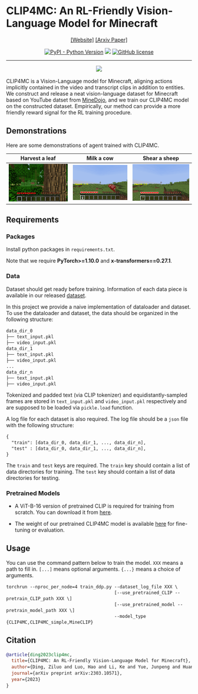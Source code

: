# CLIP4MC: An RL-Friendly Vision-Language Model for Minecraft
<div align="center">

[[Website]](https://sites.google.com/view/clip4mc) 
[[Arxiv Paper]](https://arxiv.org/pdf/2303.10571)

[![PyPI - Python Version](https://img.shields.io/pypi/pyversions/MineDojo)](https://pypi.org/project/MineDojo/)
[<img src="https://img.shields.io/badge/Framework-PyTorch-red.svg"/>](https://pytorch.org/)
[![GitHub license](https://img.shields.io/github/license/MineDojo/MineCLIP)](https://github.com/PKU-RL/Plan4MC/blob/main/LICENSE)
______________________________________________________________________
![](figs/arch.png)
</div>

CLIP4MC is a Vision-Language model for Minecraft, aligning actions implicitly contained in the video and transcript clips in addition to entities. We construct and release a neat vision-language dataset for Minecraft based on YouTube datset from [MineDojo](https://github.com/MineDojo/MineDojo), and we train our CLIP4MC model on the constructed dataset. Empirically, our method can provide a more friendly reward signal for the RL training procedure.

## Demonstrations  
Here are some demonstrations of agent trained with CLIP4MC.

|                                   Harvest a leaf                                   |                                 Milk a cow                                  |                                   Shear a sheep                                   |
|:----------------------------------------------------------------------------------:|:---------------------------------------------------------------------------:|:---------------------------------------------------------------------------------:|
| <img src="figs/harvest_a_leaf.gif" width="250" a="a gif of task 'Harvest a leaf'"/> | <img src="figs/milk_a_cow.gif" width="250" a="a gif of task 'Milk a cow'"/> | <img src="figs/shear_a_sheep.gif" width="250" a="a gif of task 'Shear a sheep'"/> |

## Requirements

### Packages
Install python packages in `requirements.txt`. 

Note that we require **PyTorch>=1.10.0** and **x-transformers==0.27.1**.

### Data
Dataset should get ready before training. 
Information of each data piece is available in our released [dataset](https://drive.google.com/drive/folders/19vDy2jaooF74MDt3dLAsyLRpRcUFKVCY?usp=sharing). 

In this project we provide a naive implementation of dataloader and dataset. To use the dataloader and dataset, the data should be organized in the following structure:
  ```
  data_dir_0
  ├── text_input.pkl
  ├── video_input.pkl
  data_dir_1
  ├── text_input.pkl
  ├── video_input.pkl
  ...
  data_dir_n
  ├── text_input.pkl
  ├── video_input.pkl
  ``` 
Tokenized and padded text (via CLIP tokenizer) and equidistantly-sampled frames are stored in `text_input.pkl` and `video_input.pkl` respectively and are supposed to be loaded via `pickle.load` function.

A log file for each dataset is also required. The log file should be a `json` file with the following structure:
  ```
  {
    "train": [data_dir_0, data_dir_1, ..., data_dir_n],
    "test" : [data_dir_0, data_dir_1, ..., data_dir_n],
  }
  ``` 
The `train` and `test` keys are required. The `train` key should contain a list of data directories for training. The `test` key should contain a list of data directories for testing.

### Pretrained Models

- A ViT-B-16 version of pretrained CLIP is required for training from scratch. You can download it from [here](https://openaipublic.azureedge.net/clip/models/5806e77cd80f8b59890b7e101eabd078d9fb84e6937f9e85e4ecb61988df416f/ViT-B-16.pt).

- The weight of our pretrained CLIP4MC model is available [here](https://drive.google.com/file/d/1q2oHJN38eyVKOeYnMXIei-_iT_rkqD3j/view?usp=share_link) for fine-tuning or evaluation.

## Usage

You can use the command pattern below to train the model.
`XXX` means a path to fill in. `[...]` means optional arguments. `{...}` means a choice of arguments.
```
torchrun --nproc_per_node=4 train_ddp.py --dataset_log_file XXX \ 
                                         [--use_pretrained_CLIP --pretrain_CLIP_path XXX \] 
                                         [--use_pretrained_model --pretrain_model_path XXX \] 
                                         --model_type {CLIP4MC,CLIP4MC_simple,MineCLIP}
```

## Citation
```bibtex
@article{ding2023clip4mc,
  title={CLIP4MC: An RL-Friendly Vision-Language Model for Minecraft},
  author={Ding, Ziluo and Luo, Hao and Li, Ke and Yue, Junpeng and Huang, Tiejun and Lu, Zongqing},
  journal={arXiv preprint arXiv:2303.10571},
  year={2023}
}
```


